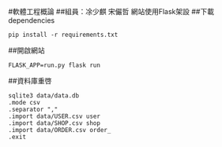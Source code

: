 #軟體工程概論
##組員：凃少麒 宋儼哲
網站使用Flask架設
##下載dependencies
```
pip install -r requirements.txt
```
##開啟網站
```
FLASK_APP=run.py flask run
```
##資料庫重啓
```
sqlite3 data/data.db
.mode csv
.separator ","
.import data/USER.csv user
.import data/SHOP.csv shop
.import data/ORDER.csv order_
.exit
```